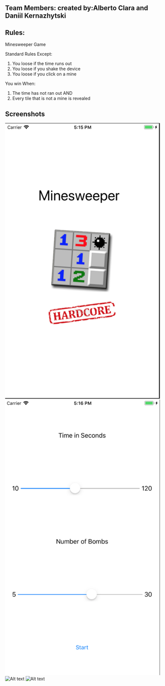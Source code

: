 ## Team Members:  created by:Alberto Clara and Daniil Kernazhytski

## Rules:

Minesweeper Game 

Standard Rules Except:
1. You loose if the time runs out
2. You loose if you shake the device
3. You loose if you click on a mine

You win When:
1. The time has not ran out AND
2. Every tile that is not a mine is revealed 

## Screenshots

![Alt text](/pics/Splash.png "SS1\n")
![Alt text](/pics/Menu.png "SS2\n")
![Alt text](/Game.png.png "SS3" )
![Alt text](/GameOver.png "SS4" )
